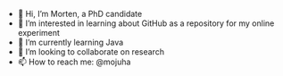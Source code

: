 - 👋 Hi, I’m Morten, a PhD candidate
- 👀 I’m interested in learning about GitHub as a repository for my online experiment
- 🌱 I’m currently learning Java
- 💞️ I’m looking to collaborate on research
- 📫 How to reach me: @mojuha

<!---
mojuha/mojuha is a ✨ special ✨ repository because its `README.md` (this file) appears on your GitHub profile.
You can click the Preview link to take a look at your changes.
--->
